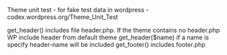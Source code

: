 Theme unit test  - for fake test data in wordpress - codex.wordpress.org/Theme_Unit_Test

get_header()        includes file header.php. If the theme contains no header.php WP include header from default theme
get_header($name)   if a name is specify header-name will be included 
get_footer()        includes footer.php 
